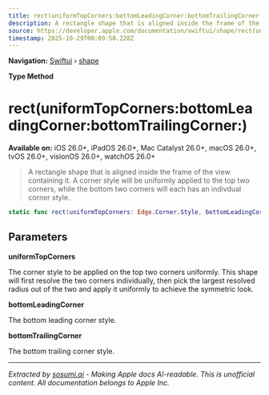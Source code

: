 ```yaml
---
title: rect(uniformTopCorners:bottomLeadingCorner:bottomTrailingCorner:)
description: A rectangle shape that is aligned inside the frame of the view containing it. A corner style will be uniformly applied to the top two corners, while the bottom two corners will each has an indivdual corner style.
source: https://developer.apple.com/documentation/swiftui/shape/rect(uniformtopcorners:bottomleadingcorner:bottomtrailingcorner:)
timestamp: 2025-10-29T00:09:58.228Z
---
```


**Navigation:** [Swiftui](/documentation/swiftui) › [shape](/documentation/swiftui/shape)

**Type Method**

# rect(uniformTopCorners:bottomLeadingCorner:bottomTrailingCorner:)

**Available on:** iOS 26.0+, iPadOS 26.0+, Mac Catalyst 26.0+, macOS 26.0+, tvOS 26.0+, visionOS 26.0+, watchOS 26.0+

> A rectangle shape that is aligned inside the frame of the view containing it. A corner style will be uniformly applied to the top two corners, while the bottom two corners will each has an indivdual corner style.

```swift
static func rect(uniformTopCorners: Edge.Corner.Style, bottomLeadingCorner: Edge.Corner.Style, bottomTrailingCorner: Edge.Corner.Style) -> Self
```

## Parameters

**uniformTopCorners**

The corner style to be applied on the top two corners uniformly. This shape will first resolve the two corners individually, then pick the largest resolved radius out of the two and apply it uniformly to achieve the symmetric look.



**bottomLeadingCorner**

The bottom leading corner style.



**bottomTrailingCorner**

The bottom trailing corner style.

---

*Extracted by [sosumi.ai](https://sosumi.ai) - Making Apple docs AI-readable.*
*This is unofficial content. All documentation belongs to Apple Inc.*
